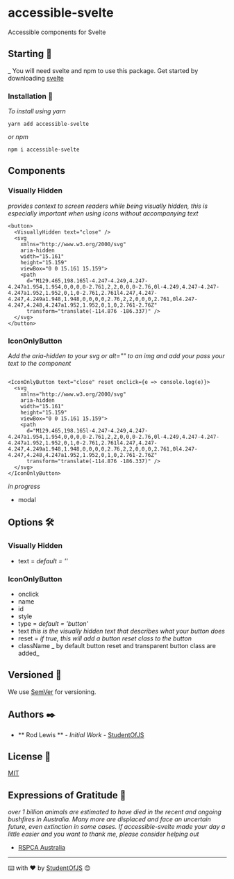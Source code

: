 # accessible-svelte

Accessible components for Svelte

## Starting 🚀

\_ You will need svelte and npm to use this package. Get started by downloading [svelte](http://svelte.dev)

### Installation 🔧

_To install using yarn_

`yarn add accessible-svelte`

_or npm_

`npm i accessible-svelte`

## Components

### Visually Hidden

_provides context to screen readers while being visually hidden, this is especially important when using icons without accompanying text_

```
<button>
  <VisuallyHidden text="close" />
  <svg
    xmlns="http://www.w3.org/2000/svg"
    aria-hidden
    width="15.161"
    height="15.159"
    viewBox="0 0 15.161 15.159">
    <path
      d="M129.465,198.165l-4.247-4.249,4.247-4.247a1.954,1.954,0,0,0,0-2.761,2,2,0,0,0-2.76,0l-4.249,4.247-4.247-4.247a1.952,1.952,0,1,0-2.761,2.761l4.247,4.247-4.247,4.249a1.948,1.948,0,0,0,0,2.76,2,2,0,0,0,2.761,0l4.247-4.247,4.248,4.247a1.952,1.952,0,1,0,2.761-2.76Z"
      transform="translate(-114.876 -186.337)" />
  </svg>
</button>

```

### IconOnlyButton

_Add the aria-hidden to your svg or alt="" to an img and add your pass your text to the component_

```

<IconOnlyButton text="close" reset onclick={e => console.log(e)}>
  <svg
    xmlns="http://www.w3.org/2000/svg"
    aria-hidden
    width="15.161"
    height="15.159"
    viewBox="0 0 15.161 15.159">
    <path
      d="M129.465,198.165l-4.247-4.249,4.247-4.247a1.954,1.954,0,0,0,0-2.761,2,2,0,0,0-2.76,0l-4.249,4.247-4.247-4.247a1.952,1.952,0,1,0-2.761,2.761l4.247,4.247-4.247,4.249a1.948,1.948,0,0,0,0,2.76,2,2,0,0,0,2.761,0l4.247-4.247,4.248,4.247a1.952,1.952,0,1,0,2.761-2.76Z"
      transform="translate(-114.876 -186.337)" />
  </svg>
</IconOnlyButton>
```

_in progress_

- modal

## Options 🛠️

### Visually Hidden

- text = _default = ''_

### IconOnlyButton

- onclick
- name
- id
- style
- type = _default = 'button'_
- text _this is the visually hidden text that describes what your button does_
- reset = _if true, this will add a button reset class to the button_
- className _ by default button reset and transparent button class are added_

## Versioned 📌

We use [SemVer](http://semver.org/) for versioning.

## Authors ✒️

- ** Rod Lewis ** - _Initial Work_ - [StudentOfJS](https://github.com/StudentOfJS)

## License 📄

[MIT](LICENSE)

## Expressions of Gratitude 🎁

_over 1 billion animals are estimated to have died in the recent and ongoing bushfires in Australia. Many more are displaced and face an uncertain future, even extinction in some cases. If accessible-svelte made your day a little easier and you want to thank me, please consider helping out_

- [RSPCA Australia](https://www.rspca.org.au/blog/2020/how-help-animals-during-bushfire-crisis)

---

⌨️ with ❤️ by [StudentOfJS](https://github.com/StudentOfJS) 😊
